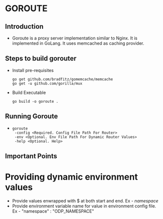 # GOROUTE

## Introduction
 - Goroute is a proxy server implementation similar to Nginx. It is implemented in GoLang. It uses memcached as caching provider.

## Steps to build gorouter
 
 -  Install pre-requisites
    ```
    go get github.com/bradfitz/gomemcache/memcache
    go get -u github.com/gorilla/mux
    ```
 -  Build Executable
    ```
    go build -o goroute .
    ```

## Running Goroute 

 - ```
   goroute
    -config <Required. Config File Path For Router>
    -env <Optional. Env File Path For Dynamic Router Values>
    -help <Optional. Help>
   ```

## Important Points

# Providing dynamic environment values
  - Provide values enwrapped with $ at both start and end. Ex - $namespace$
  - Provide environment variable name for value in environment config file. Ex - "namespace" : "ODP_NAMESPACE"

